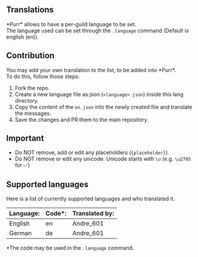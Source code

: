 ## Translations
\*Purr* allows to have a per-guild language to be set.  
The language used can be set through the `.language` command (Default is english (en)).

## Contribution
You may add your own translation to the list, to be added into \*Purr*.  
To do this, follow those steps:
1. Fork the repo.
2. Create a new language file as json (`<language>.json`) inside this lang directory.
3. Copy the content of the `en.json` into the newly created file and translate the messages.
4. Save the changes and PR them to the main repository.

## Important
- Do NOT remove, add or edit any placeholders (`{placeholder}`).
- Do NOT remove or edit any unicode. Unicode starts with `\u` (e.g. `\u2705` for ✅)

## Supported languages
Here is a list of currently supported languages and who translated it.

| Language: | Code*: | Translated by: |
| --------- | ------ | -------------- |
| English   | en     | Andre_601      |
| German    | de     | Andre_601      |

*The code may be used in the `.language` command.
